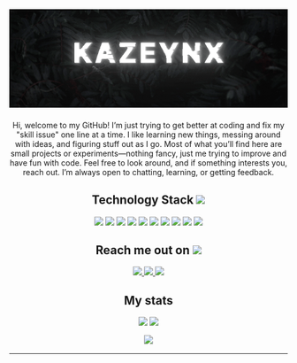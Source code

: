 <h2 align="center">
<img src="https://github.com/kazeynx/kazeynx/blob/bdfaed93c97cdefc6185653b60b7ae1685e60b4f/kazeynx.gif"/>
</h2>
<p align="center">
Hi, welcome to my GitHub!
I’m just trying to get better at coding and fix my "skill issue" one line at a time. I like learning new things, messing around with ideas, and figuring stuff out as I go.
Most of what you’ll find here are small projects or experiments—nothing fancy, just me trying to improve and have fun with code.
Feel free to look around, and if something interests you, reach out. I’m always open to chatting, learning, or getting feedback.


<h2 align="center">Technology Stack <img src="https://github.com/ritik307/ritik307/blob/main/images/laptop.gif" width="50"></h2>

<p align="center">
<img src="https://img.shields.io/badge/-java-black?kstyle=flat-square&logo=java"/>
<img src="https://img.shields.io/badge/-C++-black?style=flat-square&logo=c"/>
<img src="https://img.shields.io/badge/-HTML5-black?style=flat-square&logo=html5&logoColor=white"/>
<img src="https://img.shields.io/badge/-JavaScript-black?style=flat-square&logo=javascript"/>
<img src="https://img.shields.io/badge/-Nodejs-black?style=flat-square&logo=Node.js"/>
<img src="https://img.shields.io/badge/-React-black?style=flat-square&logo=react"/>
<img src="https://img.shields.io/badge/-MongoDB-black?style=flat-square&logo=mongodb"/>
<img src="https://img.shields.io/badge/-MySQL-black?style=flat-square&logo=mysql"/>
<img src="https://img.shields.io/badge/-Git-black?style=flat-square&logo=git"/>
<img src="https://img.shields.io/badge/-GitHub-black?style=flat-square&logo=github"/>
</p>

<h2 align="center">Reach me out on <img src="https://media0.giphy.com/media/jqNPzdTTxQfOgOqpO4/source.gif" width="50"></h2>

<p align="center">
<!-- <img src="https://img.shields.io/badge/-ritik-purple?style=flat-square&logo=instagram&logoColor=white&link=https://www.instagram.com/pinkdogg307/"/> -->
<a href="mailto: ritikpr307@gmail.com">
 <img src="https://img.shields.io/badge/-ritikpr307-c14438?style=flat-square&logo=Gmail&logoColor=white&link=mailto:ritikpr307@gmail.com"/>
</a>
<a href="https://www.linkedin.com/in/ritik-rawal-698a18142/">
 <img src="https://img.shields.io/badge/-ritikrawal-blue?style=flat-square&logo=Linkedin&logoColor=white&link=https://www.linkedin.com/in/ritik-rawal-698a18142/"/>
</a>
 <a href="https://twitter.com/ritikhere307">
 <img src="https://img.shields.io/badge/-ritikhere307-blue?style=flat-square&logo=twitter&logoColor=white&link=https://twitter.com/ritikhere307"/>
</a>
</p>


<h2 align="center">My stats</h2>

<p align = "center">
  <img  src = "https://github-readme-stats.vercel.app/api?username=kazeynx&rank_icon=github&theme=radical&line_height=27">
 <img  src="https://github-readme-streak-stats.herokuapp.com/?user=kazeynx&show_icons=true&locale=en&layout=compact&theme=radical&line_height=0" />
</p>
<p align = "center">
  <img src="https://spotify-recently-played-readme.vercel.app/api?user=31xnwgtq6y2k3c5ft563qe4zo2oy">
</p>

<hr>
